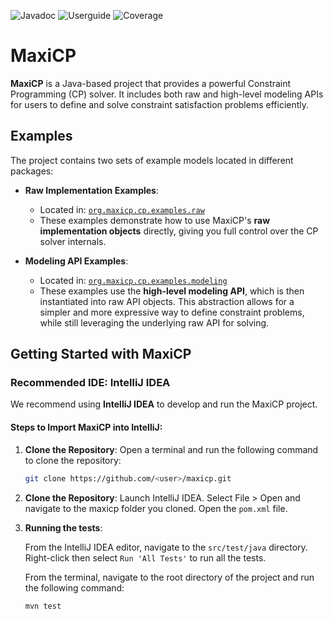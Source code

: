 

![Javadoc](https://github.com/aia-uclouvain/maxicp/actions/workflows/javadoc.yml/badge.svg)
![Userguide](https://github.com/aia-uclouvain/maxicp/actions/workflows/userguide.yml/badge.svg)
![Coverage](https://github.com/aia-uclouvain/maxicp/actions/workflows/test.yml/badge.svg)
<!-- ![Test coverage](https://raw.githubusercontent.com/<username>/<repository>/badges/badges/<branch>/badge.svg) -->

# MaxiCP

**MaxiCP** is a Java-based project that provides a powerful Constraint Programming (CP) solver. 
It includes both raw and high-level modeling APIs for users to define and solve constraint satisfaction problems efficiently.

## Examples

The project contains two sets of example models located in different packages:

- **Raw Implementation Examples**:
    - Located in: [`org.maxicp.cp.examples.raw`](https://github.com/<user>/maxicp/tree/master/src/main/java/org/maxicp/cp/examples/raw)
    - These examples demonstrate how to use MaxiCP's **raw implementation objects** directly, giving you full control over the CP solver internals.

- **Modeling API Examples**:
    - Located in: [`org.maxicp.cp.examples.modeling`](https://github.com/<user>/maxicp/tree/master/src/main/java/org/maxicp/cp/examples/modeling)
    - These examples use the **high-level modeling API**, which is then instantiated into raw API objects. This abstraction allows for a simpler and more expressive way to define constraint problems, while still leveraging the underlying raw API for solving.

## Getting Started with MaxiCP

### Recommended IDE: IntelliJ IDEA

We recommend using **IntelliJ IDEA** to develop and run the MaxiCP project.

#### Steps to Import MaxiCP into IntelliJ:

1. **Clone the Repository**:
   Open a terminal and run the following command to clone the repository:
   ```bash
   git clone https://github.com/<user>/maxicp.git
    ```

2. **Clone the Repository**:
   Launch IntelliJ IDEA.
   Select File > Open and navigate to the maxicp folder you cloned. 
   Open the `pom.xml` file.

3. **Running the tests**:

    From the IntelliJ IDEA editor, navigate to the `src/test/java` directory.
    Right-click then select `Run 'All Tests'` to run all the tests.

    From the terminal, navigate to the root directory of the project and run the following command:
    ```bash
    mvn test
    ```



